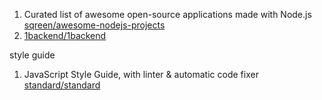 1. Curated list of awesome open-source applications made with Node.js [sqreen/awesome-nodejs-projects](https://github.com/sqreen/awesome-nodejs-projects)
2. [1backend/1backend](https://github.com/1backend/1backend)

style guide
1. JavaScript Style Guide, with linter & automatic code fixer [standard/standard](https://github.com/standard/standard)

